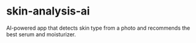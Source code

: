 # skin-analysis-ai
AI-powered app that detects skin type from a photo and recommends the best serum and moisturizer.
